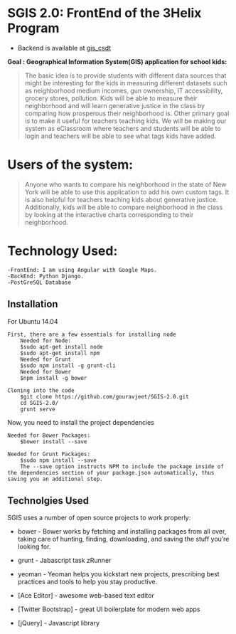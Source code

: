 
SGIS 2.0: FrontEnd of the 3Helix Program
========================================
* Backend is available at [gis_csdt]

**Goal :
Geographical Information System(GIS) application for school kids:**

>The basic idea is to provide students with different data sources that might be interesting for the kids in measuring different datasets such as neighborhood medium incomes, gun ownership, IT accessibility, grocery stores, pollution. Kids will be able to measure their neighborhood and will learn generative justice in the class by comparing how prosperous their neighborhood is. Other primary goal is to make it useful for teachers teaching kids. We will be making our system as eClassroom where teachers and students will be able to login and teachers will be able to see what tags kids have added.

Users of the system:
===================

>Anyone who wants to compare his neighborhood in the state of New York will be able to use this application to add his own custom tags. It is also helpful for teachers teaching kids about generative justice. Additionally, kids will be able to compare neighborhood in the class by looking at the interactive charts corresponding to their neighborhood. 

Technology Used:
================
    -FrontEnd: I am using Angular with Google Maps.
    -BackEnd: Python Django.
    -PostGreSQL Database

Installation
--------------

For Ubuntu 14.04

```
First, there are a few essentials for installing node
	Needed for Node:
	$sudo apt-get install node
	$sudo apt-get install npm
	Needed for Grunt
	$sudo npm install -g grunt-cli
	Needed for Bower
	$npm install -g bower
```
```
Cloning into the code
	$git clone https://github.com/gouravjeet/SGIS-2.0.git
	cd SGIS-2.0/
	grunt serve 
```
Now, you need to install the project dependencies
```
Needed for Bower Packages:
	$bower install --save
```
```
Needed for Grunt Packages:
	$sudo npm install --save
	The --save option instructs NPM to include the package inside of the dependencies section of your package.json automatically, thus saving you an additional step.
```
Technolgies Used
-----------

SGIS uses a number of open source projects to work properly:

* bower	- Bower works by fetching and installing packages from all over, taking care of hunting, finding, downloading, and saving the stuff you’re looking for.

* grunt - Jabascript task zRunner
* yeoman - Yeoman helps you kickstart new projects, prescribing best practices and tools to help you stay productive.
* [Ace Editor] - awesome web-based text editor
* [Twitter Bootstrap] - great UI boilerplate for modern web apps
* [jQuery] - Javascript library

[gis_csdt]:https://github.com/kathleentully/gis_csdt



